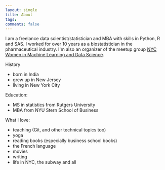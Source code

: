 ```yaml
---
layout: single
title: About
tags: 
comments: false
---
```


I am a freelance data scientist/statistician and MBA with skills in Python, R and SAS. I worked for over 10 years as a biostatistician in the pharmaceutical industry.  I'm also an organizer of the meetup group [NYC Women in Machine Learning and Data Science](wimlds.org). 

History
- born in India
- grew up in New Jersey
- living in New York City

Education:  
- MS in statistics from Rutgers University
- MBA from NYU Stern School of Business

What I love:
- teaching (Git, and other technical topics too)
- yoga
- reading books (especially business school books)
- the French language
- movies
- writing
- life in NYC, the subway and all
 
